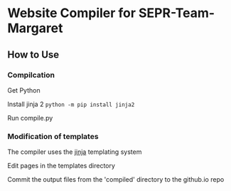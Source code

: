 # Website Compiler for SEPR-Team-Margaret

## How to Use

### Compilcation
Get Python

Install jinja 2 `python -m pip install jinja2`

Run compile.py

### Modification of templates
The compiler uses the [jinja](http://jinja.pocoo.org/docs/2.9/) templating system

Edit pages in the templates directory

Commit the output files from the 'compiled' directory to the github.io repo

